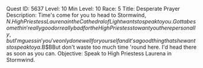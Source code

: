 Quest ID: 5637
Level: 10
Min Level: 10
Race: 5
Title: Desperate Prayer
Description: Time's come for you to head to Stormwind, $N. High Priestess Laurena in the Cathedral of Light wants to speak to you. Gotta be somethin' really good or really bad for the High Priestess to want you there personally, but I'm guessin' you've only done well for yourself and it's a good thing that she wants to speak to ya.$B$BBut don't waste too much time 'round here. I'd head there as soon as you can.
Objective: Speak to High Priestess Laurena in Stormwind.
